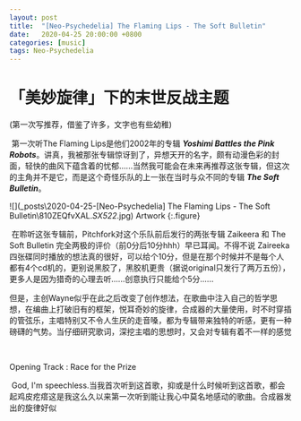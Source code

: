 ```yaml
---
layout: post
title:  "[Neo-Psychedelia] The Flaming Lips - The Soft Bulletin"
date:   2020-04-25 20:00:00 +0800
categories: [music]
tags: Neo-Psychedelia
---
```




#  「美妙旋律」下的末世反战主题

(第一次写推荐，借鉴了许多，文字也有些幼稚)

​		第一次听The Flaming Lips是他们2002年的专辑 ***Yoshimi Battles the Pink Robots***。讲真，我被那张专辑惊讶到了，异想天开的名字，颇有动漫色彩的封面，轻快的曲风下蕴含着的忧郁......当然我可能会在未来再推荐这张专辑，但这次的主角并不是它，而是这个奇怪乐队的上一张在当时与众不同的专辑 ***The Soft Bulletin***。

![](\_posts\2020-04-25-[Neo-Psychedelia] The Flaming Lips - The Soft Bulletin\810ZEQfvXAL._SX522_.jpg)
Artwork
{:.figure}

​		在聆听这张专辑前，Pitchfork对这个乐队前后发行的两张专辑 Zaikeera 和 The Soft Bulletin 完全两极的评价（前0分后10分hhh）早已耳闻。不得不说 Zaireeka 四张碟同时播放的想法真的很好，可以给个10分，但是在那个时候并不是每个人都有4个cd机的，更别说黑胶了，黑胶机更贵（据说original只发行了两万五份），更多人是因为猎奇的心理去听......创意执行只能给个5分......

​		但是，主创Wayne似乎在此之后改变了创作想法，在歌曲中注入自己的哲学思想，在编曲上打破旧有的框架，悦耳奇妙的旋律，合成器的大量使用，时不时穿插的管弦乐，主唱特别又不令人生厌的走音嗓，都为专辑带来独特的听感，更有一种磅礴的气势。当仔细研究歌词，深挖主唱的思想时，又会对专辑有着不一样的感觉

​		

Opening Track : Race for the Prize 

​		God, I'm speechless.当我首次听到这首歌，抑或是什么时候听到这首歌，都会起鸡皮疙瘩这是我这么久以来第一次听到能让我心中莫名地感动的歌曲。合成器发出的旋律好似